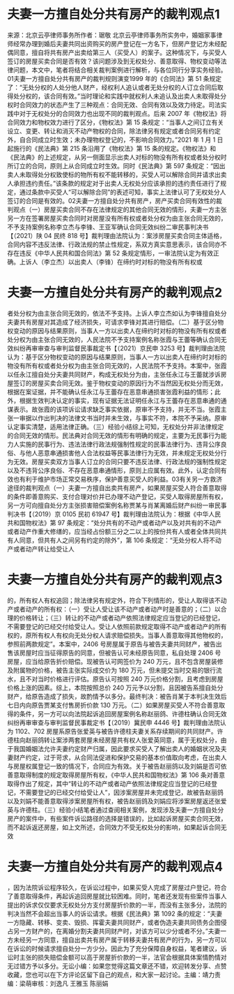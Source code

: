 # 夫妻一方擅自处分共有房产的裁判观点1

来源：北京云亭律师事务所作者：琚敬 北京云亭律师事务所实务中，婚姻家事律师经常办理到婚后夫妻共同出资购买的房产登记在一方名下，但房产登记方未经配偶同意，擅自将共有房产出卖给第三人（买受人）的案子。这种情况下，与买受人签订的房屋买卖合同是否有效？该问题涉及到无权处分、善意取得、物权变动等法律问题，本文中，笔者将结合相关裁判案例进行解析，与各位同行分享实务经验。01夫妻一方擅自处分共有房产的裁判规则演变1999 年的《合同法》第 51 条规定了：“无处分权的人处分他人财产，经权利人追认或者无处分权的人订立合同后取得处分权的，该合同有效。”当时理论和实践中就权利人未追认及出卖人未取得处分权时合同效力的状态产生了三种观点：合同无效、合同有效以及效力待定。司法实践中对于无权处分的合同效力也出现不同的裁判观点。后来 2007 年《物权法》将合同效力和物权效力进行了区分，《物权法》第 15 条规定：“当事人之间订立有关设立、变更、转让和消灭不动产物权的合同，除法律另有规定或者合同另有约定外，自合同成立时生效；未办理物权登记的，不影响合同效力。”2021 年 1 月 1 日起施行的《民法典》第 215 条沿用了《物权法》第 15 条的规定。《物权法》和《民法典》的上述规定，从另一侧面显示出卖人对标的物没有所有权或者处分权时所订立的合同，原则上从合同成立时生效。同时《民法典》第 597 条规定：“因出卖人未取得处分权致使标的物所有权不能转移的，买受人可以解除合同并请求出卖人承担违约责任。”该条款的规定对于出卖人无权处分应该承担的违约责任进行了规定，通过条款中买受人“可以解除合同”的表述可知，事实上法律认可了无权处分人签订的合同是有效的。02夫妻一方擅自处分共有房产，房产买卖合同有效性的裁判观点（一）房屋买卖合同不存在法律规定的其他合同无效的情形，夫妻一方主张另一方在签署房屋买卖合同时对房屋没有所有权或者处分权为由主张合同无效的，不予支持案例名称李立杰与李锋、王亚军确认合同无效纠纷二审民事判决书【（2021）陕 04 民终 818 号】裁判理由法院认为：案涉房屋买卖合同主体适格，合同内容不违反法律、行政法规的禁止性规定，系双方真实意思表示，该合同亦不存在违反《中华人民共和国合同法》第 52 条规定情形，一审法院认定为有效正确。上诉人（李立杰）以出卖人（李锋）在缔约时对标的物没有所有权或

# 夫妻一方擅自处分共有房产的裁判观点2

者处分权为由主张合同无效的，依法不予支持。上诉人李立杰如认为李锋擅自处分夫妻共有房屋对其造成了经济损失，可请求李锋对其进行赔偿。（二）基于区分物权变动的原因与结果原则，当事人一方以出卖人在缔约时对标的物没有所有权或者处分权为由主张合同无效的，人民法院不予支持案例名称张霞与王蕾等确认合同无效纠纷再审审查与审判监督民事裁定书【（2021）京民申 3253 号】裁判理由法院认为：基于区分物权变动的原因与结果原则，当事人一方以出卖人在缔约时对标的物没有所有权或者处分权为由主张合同无效的，人民法院不予支持。本案中，张霞以任永江擅自处分夫妻共同财产，构成无权处分为由，主张任永江与王蕾就涉诉房屋签订的房屋买卖合同无效。鉴于物权变动的原因行为不当然因无权处分而无效，根据在案证据，并不能确认任永江与王蕾存在恶意串通损害张霞利益的情形；此外，根据生效判决认定的事实，现有证据无法证明任永江与王蕾存在恶意串通的通谋表示。故张霞的该项诉讼请求缺乏事实依据，原审不予支持，并无不当。张霞主张一审据以作出判决的法律文书当时并未生效，与事实不符，本院不予采纳。原审认定事实清楚，适用法律正确。（三）经验小结综上可知，无权处分并非法律规定的合同无效的情形。民法典对合同无效的情形有明确的规定，主要为无民事行为能力人实施的民事行为、违法法律行政法规强制性规定的民事法律行为、违背公序良俗、与他人恶意串通损害他人合法权益等民事法律行为无效，并未规定无权处分行为无效。房屋买卖双方当事人订立的合同只要不违反法律、行政法规的强制性规定以及不违背公序良俗、不存在恶意串通情形，原则上应属有效。此外，认定合同有效也有利于维护市场正常交易秩序，保护善意买受人的利益。03有关另一方救济途径的裁判观点（一）夫妻一方擅自出卖共有房产，如果房屋买受人符合善意取得的条件即善意购买、支付合理对价并已办理不动产登记，买受人取得房屋所有权，另一方可向擅自处分方主张损害赔偿案例名称贾某与肖某离婚后财产纠纷一审民事判决书【（2019）京 0105 民初 61947 号】裁判理由法院认为：根据《中华人民共和国物权法》第 97 条规定：“处分共有的不动产或者动产以及对共有的不动产或者动产作重大修缮的，应当经占份额三分之二以上的按份共有人或者全体共同共有人同意，但共有人之间另有约定的除外”，第 106 条规定：“无处分权人将不动产或者动产转让给受让人

# 夫妻一方擅自处分共有房产的裁判观点3

的，所有权人有权追回；除法律另有规定外，符合下列情形的，受让人取得该不动产或者动产的所有权：（一）受让人受让该不动产或者动产时是善意的；（二）以合理的价格转让；（三）转让的不动产或者动产依照法律规定应当登记的已经登记，不需要登记的已经交付给受让人。受让人依照前款规定取得不动产或者动产的所有权的，原所有权人有权向无处分权人请求赔偿损失。当事人善意取得其他物权的，参照前两款规定”。本案中，2406 号房屋属于原告与被告夫妻共同财产，被告出售该房屋时应当征得原告的同意，但被告认可未经原告同意，私自处理 2406 号房屋，应当给原告折价赔偿。现被告认可网签价为 240 万元，且不包含房屋装修及附属物的价格，被告主张实际成交价为 180 万元，但未提交当时交易的银行流水，且不对当时价格进行评估。原告认可按照 240 万元价格分割，且考虑到房屋价格上涨的因素。综上，本院按照总价 240 万元予以分割，且因被告系擅自处分财产，给原告造成了损失，故酌情予以多分。最终判决：被告肖某于本判决生效后七日内向原告贾某支付售房折价款 130 万元。（二）如果房屋买受人不符合善意取得的条件，另一方可以向法院起诉追回房屋案例名称赵丽鸽、许德柱确认合同无效纠纷再审审查与审判监督民事裁定书【（2019）冀民申 4446 号】裁判理由法院认为 1102、702 房屋系原告张爱英与被告许德柱夫妻关系存续期间的共同财产。许德柱向赵丽鸽转让案涉两套房屋未经房屋共有权人张爱英同意，属于无权处分，由于我国婚姻法允许夫妻约定财产归属，因此要求买受人了解出卖人的婚姻状况及夫妻财产约定，过于苛求，从合同法促进和保护交易的基本价值取向考虑，在出卖人与房屋权属登记一致的情况下，合同应为有效。关于被告赵丽鸽以及刘娟是否可依善意取得制度的规定取得房屋所有权，《中华人民共和国物权法》第 106 条对善意取得作出了规定，其中“转让的不动产或者动产依照法律规定应当登记的已经登记，不需要登记的已经交付给受让人”，因涉案房屋并未完成登记，故被告赵丽鸽以及刘娟不能善意取得涉案房屋所有权，被告赵丽鸽及刘娟应将涉案房屋返还张爱英与许德柱。（三）经验小结笔者通过查阅相关案例，发现涉及夫妻一方擅自处分房产的案件中，有些案件诉讼路径的选择是错误的，比如起诉房屋买卖合同无效，而不起诉返还房屋，如上文所述，合同效力不受无权处分的影响，如果起诉合同无效

# 夫妻一方擅自处分共有房产的裁判观点4

，因为法院诉讼程序较久，在诉讼过程中，如果买受人完成了房屋过户登记，符合了善意取得条件，再起诉追回房屋就比较困难。同时，笔者还发现有些案件当事人提出的诉求仅仅要求无权处分方支付房屋折价款的一半，而没有主张多分，法院的判决当然不会超出当事人的诉讼请求。根据《民法典》第 1092 条的规定：“夫妻一方隐藏、转移、变卖、毁损、挥霍夫妻共同财产，或者伪造夫妻共同债务企图侵占另一方财产的，在离婚分割夫妻共同财产时，对该方可以少分或者不分。”夫妻一方未经另一方同意，擅自出卖共有房产属于转移夫妻共有房产的行为，另一方可以在诉讼的时候请求擅自处分一方少分。因此为了充分保障自身权益，笔者建议，诉讼时主张的损失赔偿金额可以高于房屋折价款的一半，法官会根据具体案情酌情对无过错方予以多分。无讼小编：如果您觉得这篇文章还不错，欢迎转发分享、点赞收藏，您也可以在下方评论区留下自己的观点，和大家一起讨论。主编：靖力责编：梁萌审核：刘逸凡 王雅玉 陈丽娟

